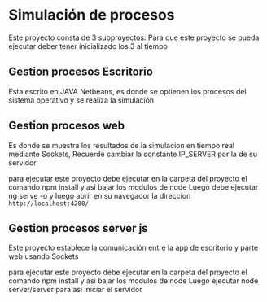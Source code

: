 # Simulación de procesos
 Este proyecto consta de 3 subproyectos:
Para que este proyecto se pueda ejecutar deber tener inicializado los 3 al tiempo
 
 ## Gestion procesos Escritorio
 Esta escrito en JAVA Netbeans, es donde se optienen los procesos del sistema operativo y se realiza la simulación

## Gestion procesos web
Es donde se muestra los resultados de la simulacion en tiempo real mediante Sockets, Recuerde cambiar
la constante IP_SERVER por la de su servidor

para ejecutar este proyecto debe ejecutar en la carpeta del proyecto el comando npm install y asi bajar los modulos de node
Luego debe ejecutar ng serve -o y luego abrir en su navegador la direccion `http://localhost:4200/`

 ## Gestion procesos server js
 Este proyecto establece la comunicación entre la app de escritorio y parte web usando Sockets

 para ejecutar este proyecto debe ejecutar en la carpeta del proyecto el comando npm install y asi bajar los modulos de node
Luego ejecutar node server/server para asi iniciar el servidor
